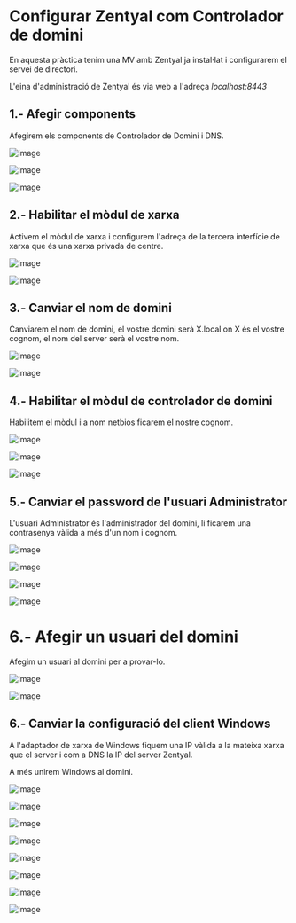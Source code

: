 # Configurar Zentyal com Controlador de domini

En aquesta pràctica tenim una MV amb Zentyal ja instal·lat i configurarem el servei de directori.

L'eina d'administració de Zentyal és via web a l'adreça _localhost:8443_

## 1.- Afegir components

Afegirem els components de Controlador de Domini i DNS.

![image](https://github.com/user-attachments/assets/11019a7a-3bde-49cb-a07e-002472633fd7)

![image](https://github.com/user-attachments/assets/79ccefe8-170b-411c-8ecb-04688add0318)

![image](https://github.com/user-attachments/assets/d9cda03f-973f-409b-b555-1a638ee2a7cf)

## 2.- Habilitar el mòdul de xarxa

Activem el mòdul de xarxa i configurem l'adreça de la tercera interfície de xarxa que és una xarxa privada de centre.

![image](https://github.com/user-attachments/assets/cd2b87c0-3ee4-4b50-ac46-12aca7551284)

![image](https://github.com/user-attachments/assets/6e283ab6-87b7-4c63-a952-3e33ca8ad7ec)

## 3.- Canviar el nom de domini

Canviarem el nom de domini, el vostre domini serà X.local on X és el vostre cognom, el nom del server serà el vostre nom.

![image](https://github.com/user-attachments/assets/932375c0-6314-4f64-841d-0f36ef40ddb5)

![image](https://github.com/user-attachments/assets/0b8848d8-4ea6-4ddb-ae18-0a3c6f102ec8)

## 4.- Habilitar el mòdul de controlador de domini

Habilitem el mòdul i a nom netbios ficarem el nostre cognom.

![image](https://github.com/user-attachments/assets/480d37ed-3e6c-42b4-a798-c08c0737abbb)

![image](https://github.com/user-attachments/assets/dbc8d8c7-0736-41e5-b9e5-fca941ea6198)

![image](https://github.com/user-attachments/assets/d9909296-a713-4df8-bd9d-c54ddbc74870)

## 5.- Canviar el password de l'usuari Administrator

L'usuari Administrator és l'administrador del domini, li ficarem una contrasenya vàlida a més d'un nom i cognom.

![image](https://github.com/user-attachments/assets/06845445-b404-44b0-8fd7-37bcf2a4ee43)

![image](https://github.com/user-attachments/assets/52fac4ad-a666-417b-bf78-ca4b8bc82f0d)

![image](https://github.com/user-attachments/assets/429dc026-b275-4060-a4aa-84a4671d6c9f)

![image](https://github.com/user-attachments/assets/99524869-81d4-432e-a2da-1ddcb5359a56)

# 6.- Afegir un usuari del domini

Afegim un usuari al domini per a provar-lo.

![image](https://github.com/user-attachments/assets/96ceb014-b259-42c1-a0d2-3bf16d49f0be)

![image](https://github.com/user-attachments/assets/30660a93-b309-4209-837e-4a38fe1cf7b4)


## 6.- Canviar la configuració del client Windows

A l'adaptador de xarxa de Windows fiquem una IP vàlida a la mateixa xarxa que el server i com a DNS la IP del server Zentyal.

A més unirem Windows al domini.

![image](https://github.com/user-attachments/assets/45372640-e69f-492c-a1ad-559b77c3e5e0)

![image](https://github.com/user-attachments/assets/520646d8-9323-48a9-948d-a58e56b4fadd)

![image](https://github.com/user-attachments/assets/659f1792-4e4f-4cce-9cc4-e6d4c8cf3634)

![image](https://github.com/user-attachments/assets/bf4b60d1-ff24-4729-8fa2-85a997ade7c4)

![image](https://github.com/user-attachments/assets/903325c7-6536-49de-a75d-44f26362c762)

![image](https://github.com/user-attachments/assets/3898002c-0d1a-415f-92d0-258f6fe79f40)

![image](https://github.com/user-attachments/assets/a9c09742-10c0-4a81-95c3-2c3bb41c7554)

![image](https://github.com/user-attachments/assets/19ca8c9d-515b-4c94-a5e8-86c537bbcbaa)



